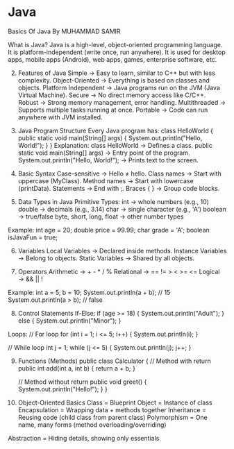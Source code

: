 # Java
Basics Of Java
By MUHAMMAD SAMIR

What is Java?
Java is a high-level, object-oriented programming language.
It is platform-independent (write once, run anywhere).
It is used for desktop apps, mobile apps (Android), web apps, games, enterprise software, etc.

2. Features of Java
Simple → Easy to learn, similar to C++ but with less complexity.
Object-Oriented → Everything is based on classes and objects.
Platform Independent → Java programs run on the JVM (Java Virtual Machine).
Secure → No direct memory access like C/C++.
Robust → Strong memory management, error handling.
Multithreaded → Supports multiple tasks running at once.
Portable → Code can run anywhere with JVM installed.

3. Java Program Structure
Every Java program has:
class HelloWorld {
    public static void main(String[] args) {
        System.out.println("Hello, World!");
    }
}
Explanation:
class HelloWorld → Defines a class.
public static void main(String[] args) → Entry point of the program.
System.out.println("Hello, World!"); → Prints text to the screen.

4. Basic Syntax
Case-sensitive → Hello ≠ hello.
Class names → Start with uppercase (MyClass).
Method names → Start with lowercase (printData).
Statements → End with ;.
Braces { } → Group code blocks.

5. Data Types in Java
Primitive Types:
int → whole numbers (e.g., 10)
double → decimals (e.g., 3.14)
char → single character (e.g., 'A')
boolean → true/false
byte, short, long, float → other number types

Example:
int age = 20;
double price = 99.99;
char grade = 'A';
boolean isJavaFun = true;

6. Variables
Local Variables → Declared inside methods.
Instance Variables → Belong to objects.
Static Variables → Shared by all objects.

7. Operators
Arithmetic → + - * / %
Relational → == != > < >= <=
Logical → && || !

Example:
int a = 5, b = 10;
System.out.println(a + b);  // 15
System.out.println(a > b);  // false

8. Control Statements
If-Else:
if (age >= 18) {
    System.out.println("Adult");
} else {
    System.out.println("Minor");
}

Loops:
// For loop
for (int i = 1; i <= 5; i++) {
    System.out.println(i);
}

// While loop
int j = 1;
while (j <= 5) {
    System.out.println(j);
    j++;
}

9. Functions (Methods)
public class Calculator {
    // Method with return
    public int add(int a, int b) {
        return a + b;
    }

    // Method without return
    public void greet() {
        System.out.println("Hello!");
    }
}

10. Object-Oriented Basics
Class = Blueprint
Object = Instance of class
Encapsulation = Wrapping data + methods together
Inheritance = Reusing code (child class from parent class)
Polymorphism = One name, many forms (method overloading/overriding)

Abstraction = Hiding details, showing only essentials

